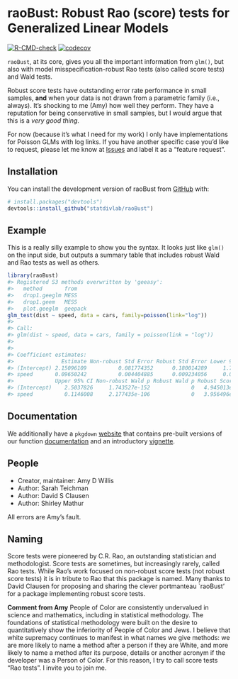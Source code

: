 
<!-- README.md is generated from README.Rmd. Please edit that file -->

# raoBust: Robust Rao (score) tests for Generalized Linear Models

<!-- badges: start -->

[![R-CMD-check](https://github.com/statdivlab/raoBust/workflows/R-CMD-check/badge.svg)](https://github.com/statdivlab/raoBust/actions)
[![codecov](https://codecov.io/github/statdivlab/raoBust/coverage.svg?branch=main)](https://app.codecov.io/github/statdivlab/raoBust)
<!-- badges: end -->

`raoBust`, at its core, gives you all the important information from
`glm()`, but also with model misspecification-robust Rao tests (also
called score tests) and Wald tests.

Robust score tests have outstanding error rate performance in small
samples, **and** when your data is not drawn from a parametric family
(i.e., always). It’s shocking to me (Amy) how well they perform. They
have a reputation for being conservative in small samples, but I would
argue that this is a *very good thing*.

For now (because it’s what I need for my work) I only have
implementations for Poisson GLMs with log links. If you have another
specific case you’d like to request, please let me know at
[Issues](https://github.com/statdivlab/raoBust/issues) and label it as a
“feature request”.

## Installation

You can install the development version of raoBust from
[GitHub](https://github.com/) with:

``` r
# install.packages("devtools")
devtools::install_github("statdivlab/raoBust")
```

## Example

This is a really silly example to show you the syntax. It looks just
like `glm()` on the input side, but outputs a summary table that
includes robust Wald and Rao tests as well as others.

``` r
library(raoBust)
#> Registered S3 methods overwritten by 'geeasy':
#>   method       from   
#>   drop1.geeglm MESS   
#>   drop1.geem   MESS   
#>   plot.geeglm  geepack
glm_test(dist ~ speed, data = cars, family=poisson(link="log"))
#> 
#> Call:
#> glm(dist ~ speed, data = cars, family = poisson(link = "log"))
#> 
#> 
#> Coefficient estimates:
#>               Estimate Non-robust Std Error Robust Std Error Lower 95% CI
#> (Intercept) 2.15096109          0.081774352      0.180014289     1.798140
#> speed       0.09650242          0.004404885      0.009234056     0.078404
#>             Upper 95% CI Non-robust Wald p Robust Wald p Robust Score p
#> (Intercept)    2.5037826     1.743527e-152             0   4.945013e-07
#> speed          0.1146008     2.177435e-106             0   3.956496e-05
```

## Documentation

We additionally have a `pkgdown`
[website](https://statdivlab.github.io/raoBust/) that contains pre-built
versions of our function
[documentation](https://statdivlab.github.io/raoBust/reference/index.html)
and an introductory
[vignette](https://statdivlab.github.io/radEmu/articles/intro_raoBust.html).

## People

- Creator, maintainer: Amy D Willis
- Author: Sarah Teichman
- Author: David S Clausen
- Author: Shirley Mathur

All errors are Amy’s fault.

## Naming

Score tests were pioneered by C.R. Rao, an outstanding statistician and
methodologist. Score tests are sometimes, but increasingly rarely,
called Rao tests. While Rao’s work focused on non-robust score tests
(not robust score tests) it is in tribute to Rao that this package is
named. Many thanks to David Clausen for proposing and sharing the clever
portmanteau \`raoBust’ for a package implementing robust score tests.

**Comment from Amy** People of Color are consistently undervalued in
science and mathematics, including in statistical methodology. The
foundations of statistical methodology were built on the desire to
quantitatively show the inferiority of People of Color and Jews. I
believe that white supremacy continues to manifest in what names we give
methods: we are more likely to name a method after a person if they are
White, and more likely to name a method after its purpose, details or
another acronym if the developer was a Person of Color. For this reason,
I try to call score tests “Rao tests”. I invite you to join me.
